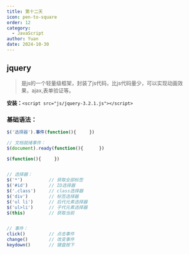 ```yaml
---
title: 第十二天
icon: pen-to-square
order: 12
category:
  - JavaScript
author: Yuan
date: 2024-10-30
---
```


## jquery
> 是js的一个轻量级框架，封装了js代码，比js代码量少，可以实现动画效果，ajax,表单验证等。

**安装：**`<script src="js/jquery-3.2.1.js"></script>`

### 基础语法：
```javascript
$('选择器').事件(function(){     })

// 文档就绪事件：
$(document).ready(function(){      })

$(function(){     })


// 选择器：
$('*')          // 获取全部标签
$('#id')        // ID选择器
$('.class')     // class选择器
$('div')        // 标签选择器
$('ul li')      // 后代元素选择器
$('ul>li')      // 子代元素选择器
$(this)         // 获取当前


// 事件：
click()         // 点击事件
change()        // 改变事件
keydown()       // 键盘按下
```













